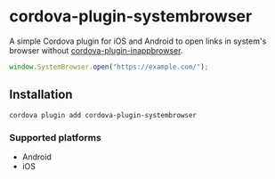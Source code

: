 cordova-plugin-systembrowser
======

A simple Cordova plugin for iOS and Android to open links in system's browser without [cordova-plugin-inappbrowser](https://github.com/apache/cordova-plugin-inappbrowser).

```js
window.SystemBrowser.open("https://example.com/");
```

## Installation

    cordova plugin add cordova-plugin-systembrowser

### Supported platforms

- Android
- iOS
